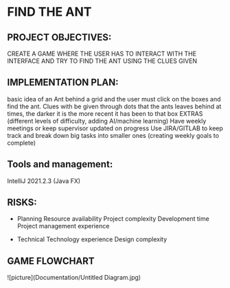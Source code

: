 # FIND THE ANT

## PROJECT OBJECTIVES:
CREATE A GAME WHERE THE USER HAS TO INTERACT WITH THE INTERFACE AND TRY TO FIND THE ANT USING THE CLUES GIVEN

## IMPLEMENTATION PLAN:
basic idea of an Ant behind a grid and the user must click on the boxes and find the ant. Clues with be given through dots that the ants leaves behind at times, the darker it is the more recent it has been to that box
EXTRAS (different levels of difficulty, adding AI/machine learning)
Have weekly meetings or keep supervisor updated on progress
Use JIRA/GITLAB to keep track and break down big tasks into smaller ones (creating weekly goals to complete)

## Tools and management: 
IntelliJ 2021.2.3 (Java FX)

## RISKS:
- Planning
Resource availability
Project complexity
Development time
Project management experience

- Technical
Technology experience
Design complexity

## GAME FLOWCHART
![picture](Documentation/Untitled Diagram.jpg) 




